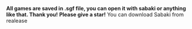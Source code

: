 **All games are saved in .sgf file, you can open it with sabaki or anything like that. Thank you!**
**Please give a star!**
You can download Sabaki from realease
